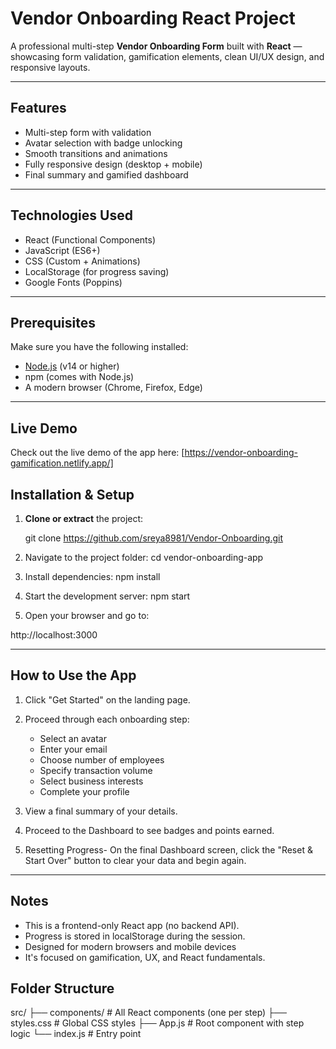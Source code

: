 # Vendor Onboarding React Project

A professional multi-step **Vendor Onboarding Form** built with **React** — showcasing form validation, gamification elements, clean UI/UX design, and responsive layouts.

---

## Features

- Multi-step form with validation
- Avatar selection with badge unlocking
- Smooth transitions and animations
- Fully responsive design (desktop + mobile)
- Final summary and gamified dashboard

---

## Technologies Used

- React (Functional Components)
- JavaScript (ES6+)
- CSS (Custom + Animations)
- LocalStorage (for progress saving)
- Google Fonts (Poppins)

---

##  Prerequisites

Make sure you have the following installed:

- [Node.js](https://nodejs.org/) (v14 or higher)
- npm (comes with Node.js)
- A modern browser (Chrome, Firefox, Edge)

---

## Live Demo

Check out the live demo of the app here: [https://vendor-onboarding-gamification.netlify.app/]

## Installation & Setup

1. **Clone or extract** the project:
   
   git clone https://github.com/sreya8981/Vendor-Onboarding.git 

2. Navigate to the project folder:
       cd vendor-onboarding-app
       
3. Install dependencies:
      npm install

4. Start the development server:
      npm start


5. Open your browser and go to:

http://localhost:3000

-----

##  How to Use the App 

1. Click "Get Started" on the landing page.

2. Proceed through each onboarding step:
   - Select an avatar
   - Enter your email
   - Choose number of employees
   - Specify transaction volume
   - Select business interests
   - Complete your profile
   
3. View a final summary of your details.

4. Proceed to the Dashboard to see badges and points earned.

5. Resetting Progress-
   On the final Dashboard screen, click the "Reset & Start Over" button to clear your data and begin again.

----

## Notes

- This is a frontend-only React app (no backend API).
- Progress is stored in localStorage during the session.
- Designed for modern browsers and mobile devices
- It's focused on gamification, UX, and React fundamentals.



## Folder Structure

src/
├── components/         # All React components (one per step)
├── styles.css          # Global CSS styles
├── App.js              # Root component with step logic
└── index.js            # Entry point

